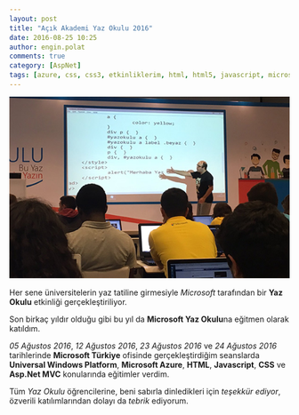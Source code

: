```yaml
---
layout: post
title: "Açık Akademi Yaz Okulu 2016"
date: 2016-08-25 10:25
author: engin.polat
comments: true
category: [AspNet]
tags: [azure, css, css3, etkinliklerim, html, html5, javascript, microsoft yaz okulu, mvc]
---
```

![](/assets/uploads/2016/08/YazOkulu2016.jpg)

Her sene üniversitelerin yaz tatiline girmesiyle *Microsoft* tarafından bir **Yaz Okulu** etkinliği gerçekleştiriliyor.

Son birkaç yıldır olduğu gibi bu yıl da **Microsoft Yaz Okulu**na eğitmen olarak katıldım.

*05 Ağustos 2016*, *12 Ağustos 2016*, *23 Ağustos 2016* ve *24 Ağustos 2016* tarihlerinde **Microsoft Türkiye** ofisinde gerçekleştirdiğim seanslarda **Universal Windows Platform**, **Microsoft Azure**, **HTML**, **Javascript**, **CSS** ve **Asp.Net MVC** konularında eğitimler verdim.

Tüm *Yaz Okulu* öğrencilerine, beni sabırla dinledikleri için *teşekkür ediyor*, özverili katılımlarından dolayı da *tebrik* ediyorum.
